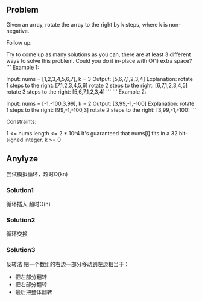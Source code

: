 ## Problem
Given an array, rotate the array to the right by k steps, where k is non-negative.

Follow up:

Try to come up as many solutions as you can, there are at least 3 different ways to solve this problem.
Could you do it in-place with O(1) extra space?
 
'''
Example 1:

Input: nums = [1,2,3,4,5,6,7], k = 3
Output: [5,6,7,1,2,3,4]
Explanation:
rotate 1 steps to the right: [7,1,2,3,4,5,6]
rotate 2 steps to the right: [6,7,1,2,3,4,5]
rotate 3 steps to the right: [5,6,7,1,2,3,4]
'''
'''
Example 2:

Input: nums = [-1,-100,3,99], k = 2
Output: [3,99,-1,-100]
Explanation: 
rotate 1 steps to the right: [99,-1,-100,3]
rotate 2 steps to the right: [3,99,-1,-100]
'''

Constraints:

1 <= nums.length <= 2 * 10^4
It's guaranteed that nums[i] fits in a 32 bit-signed integer.
k >= 0

## Anylyze
尝试模拟循环，超时O(kn)
### Solution1
循环插入 超时O(n)
### Solution2
循环交换

### Solution3
反转法
把一个数组的右边一部分移动到左边相当于：
- 把左部分翻转
- 把右部分翻转
- 最后把整体翻转
